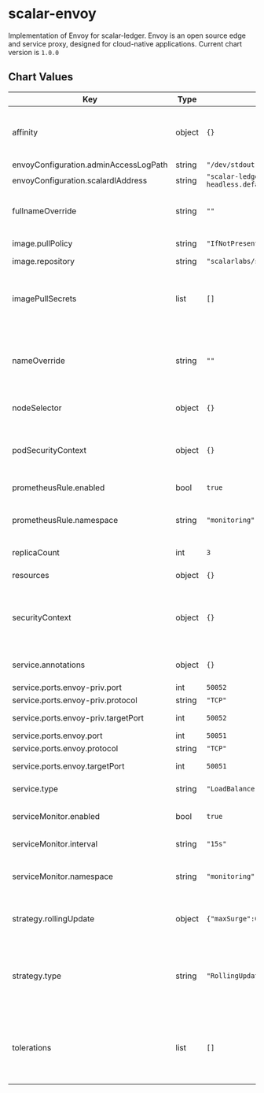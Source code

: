 scalar-envoy
============
Implementation of Envoy for scalar-ledger. Envoy is an open source edge and service proxy, designed for cloud-native applications.
Current chart version is `1.0.0`

## Chart Values

| Key | Type | Default | Description |
|-----|------|---------|-------------|
| affinity | object | `{}` | the affinity/anti-affinity feature, greatly expands the types of constraints you can express |
| envoyConfiguration.adminAccessLogPath | string | `"/dev/stdout"` | admin log path |
| envoyConfiguration.scalardlAddress | string | `"scalar-ledger-headless.default.svc.cluster.local"` | scalardl endpoint |
| fullnameOverride | string | `""` | String to fully override scalar-envoy.fullname template |
| image.pullPolicy | string | `"IfNotPresent"` | Specify a imagePullPolicy |
| image.repository | string | `"scalarlabs/scalar-envoy"` | Docker image |
| imagePullSecrets | list | `[]` | Optionally specify an array of imagePullSecrets. Secrets must be manually created in the namespace. |
| nameOverride | string | `""` | String to partially override scalar-envoy.fullname template (will maintain the release name) |
| nodeSelector | object | `{}` | nodeSelector is form of node selection constraint |
| podSecurityContext | object | `{}` | PodSecurityContext holds pod-level security attributes and common container settings |
| prometheusRule.enabled | bool | `true` | enable rules for prometheus |
| prometheusRule.namespace | string | `"monitoring"` | which namespace prometheus is located. by default monitoring |
| replicaCount | int | `3` | number of replicas to deploy |
| resources | object | `{}` | resources allowed to the pod |
| securityContext | object | `{}` | Setting security context at the pod applies those settings to all containers in the pod |
| service.annotations | object | `{}` | Service annotations, e.g: prometheus, etc. |
| service.ports.envoy-priv.port | int | `50052` | nvoy public port |
| service.ports.envoy-priv.protocol | string | `"TCP"` | envoy protocol |
| service.ports.envoy-priv.targetPort | int | `50052` | envoy k8s internal name |
| service.ports.envoy.port | int | `50051` | envoy public port |
| service.ports.envoy.protocol | string | `"TCP"` | envoy protocol |
| service.ports.envoy.targetPort | int | `50051` | envoy k8s internal name |
| service.type | string | `"LoadBalancer"` | service types in kubernetes |
| serviceMonitor.enabled | bool | `true` | enable metrics collect with prometheus |
| serviceMonitor.interval | string | `"15s"` | custom interval to retrieve the metrics |
| serviceMonitor.namespace | string | `"monitoring"` | which namespace prometheus is located. by default monitoring |
| strategy.rollingUpdate | object | `{"maxSurge":0,"maxUnavailable":1}` | The number of pods that can be unavailable during the update process |
| strategy.type | string | `"RollingUpdate"` | New pods are added gradually, and old pods are terminated gradually, e.g: Recreate or RollingUpdate |
| tolerations | list | `[]` | Tolerations are applied to pods, and allow (but do not require) the pods to schedule onto nodes with matching taints. |
